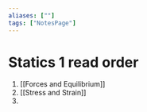 ```yaml
---
aliases: [""]
tags: ["NotesPage"]
---
```


# Statics 1 read order
1) [[Forces and Equilibrium]]
2) [[Stress and Strain]]
3) 
